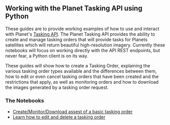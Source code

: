 ## Working with the Planet Tasking API using Python

These guides are to provide working examples of how to use and interact with Planet's [Tasking API](https://developers.planet.com/docs/tasking/). The Planet Tasking API provides the ability to create and manage tasking orders that will provide tasks for Planets satellites which will return beautiful high-resolution imagery. Currently these notebooks will focus on working directly with the API REST endpoints, but never fear, a Python client is on its way.

These guides will show how to create a Tasking Order, explaining the various tasking order types available and the differences between them, how to edit or even cancel tasking orders that have been created and the restrictions that apply, as well as monitoring orders and how to download the images generated by a tasking order request.

### The Notebooks
* [Create/Monitor/Download assest of a basic tasking order](planet_tasking_api_order_creation.ipynb)
* [Learn how to edit and delete a tasking order](planet_tasking_api_order_edit_and_cancel.ipynb)
